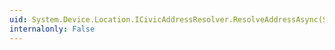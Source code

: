 ```yaml
---
uid: System.Device.Location.ICivicAddressResolver.ResolveAddressAsync(System.Device.Location.GeoCoordinate)
internalonly: False
---
```

